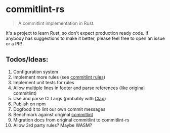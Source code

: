 # commitlint-rs

> A commitlint implementation in Rust.

It's a project to learn Rust, so don't expect production ready code. If anybody has suggestions to make it better, please feel free to open an issue or a PR!

## Todos/Ideas:

1. Configuration system
2. Implement more rules (see [commitlint rules](https://github.com/conventional-changelog/commitlint/tree/master/%40commitlint/rules/src))
3. Implement unit tests for rules
4. Allow multiple lines in footer and parse references (like original commitlint)
5. Use and parse CLI args (probably with [Clap](https://docs.rs/clap/latest/clap/index.html))
6. Publish on npm
7. Dogfood it to lint our own commit messages
8. Benchmark against original [commitlint](https://github.com/conventional-changelog/commitlint)
9. Migration docs from original commitlint to commitlint-rs
10. Allow 3rd party rules? Maybe WASM?